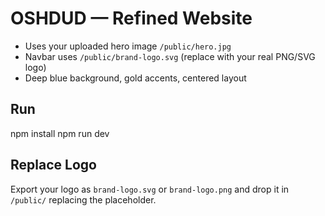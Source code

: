 # OSHDUD — Refined Website
- Uses your uploaded hero image `/public/hero.jpg`
- Navbar uses `/public/brand-logo.svg` (replace with your real PNG/SVG logo)
- Deep blue background, gold accents, centered layout

## Run
npm install
npm run dev

## Replace Logo
Export your logo as `brand-logo.svg` or `brand-logo.png` and drop it in `/public/` replacing the placeholder.

